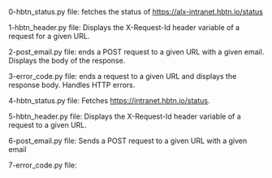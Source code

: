 0-hbtn_status.py file: fetches the status of https://alx-intranet.hbtn.io/status

1-hbtn_header.py file: Displays the X-Request-Id header variable of a request for a given URL.

2-post_email.py file: ends a POST request to a given URL with a given email. Displays the body of the response.

3-error_code.py file: ends a request to a given URL and displays the response body. Handles HTTP errors.

4-hbtn_status.py file: Fetches https://intranet.hbtn.io/status.

5-hbtn_header.py file: Displays the X-Request-Id header variable of a request to a given URL.

6-post_email.py file: Sends a POST request to a given URL with a given email

7-error_code.py file: 